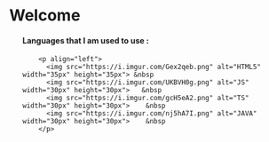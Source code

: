 <div>
  <h1>
    Welcome &nbsp
    
  </h1>
</div>

<div>
  <ul>
    <h4>Languages that I am used to use :</h4>
      
        <p align="left"> 
          <img src="https://i.imgur.com/Gex2qeb.png" alt="HTML5" width="35px" height="35px"> &nbsp      
          <img src="https://i.imgur.com/UKBVH0g.png" alt="JS" width="30px" height="30px">   &nbsp    
          <img src="https://i.imgur.com/gcH5eA2.png" alt="TS" width="30px" height="30px">    &nbsp   
          <img src="https://i.imgur.com/nj5hA7I.png" alt="JAVA" width="30px" height="30px">    &nbsp   
        </p>

  </ul>
</div>
  
 



